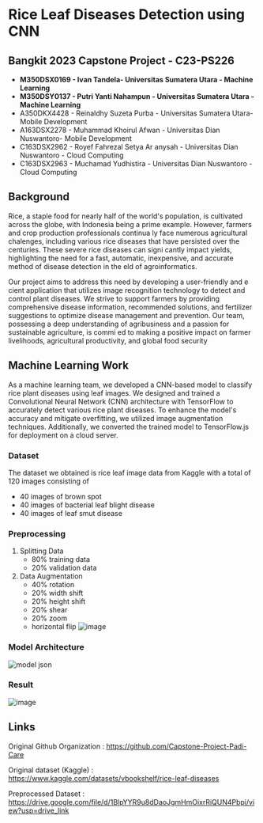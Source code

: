 # Rice Leaf Diseases Detection using CNN

## Bangkit 2023 Capstone Project - C23-PS226 
- **M350DSX0169 - Ivan Tandela- Universitas Sumatera Utara - Machine Learning**
- **M350DSY0137 - Putri Yanti Nahampun - Universitas Sumatera Utara - Machine Learning**
- A350DKX4428 - Reinaldhy Suzeta Purba - Universitas Sumatera Utara- Mobile Development
- A163DSX2278 - Muhammad Khoirul Afwan - Universitas Dian Nuswantoro- Mobile Development
- C163DSX2962 - Royef Fahrezal Setya Ar anysah - Universitas Dian Nuswantoro - Cloud Computing
- C163DSX2963 - Muchamad Yudhistira - Universitas Dian Nuswantoro - Cloud Computing

## Background
Rice, a staple food for nearly half of the world's population, is cultivated across the globe, with Indonesia being a prime example. However, farmers and crop production professionals continua ly face numerous agricultural chalenges, including various rice diseases that have persisted over the centuries. These severe rice diseases can signi cantly impact yields, highlighting the need for a fast, automatic, inexpensive, and accurate method of disease detection in the eld of agroinformatics. 

Our project aims to address this need by developing a user-friendly and e cient application that utilizes image recognition technology to detect and control plant diseases. We strive to support farmers by providing comprehensive disease information, recommended solutions, and fertilizer suggestions to optimize disease management and prevention. Our team, possessing a deep understanding of agribusiness and a passion for sustainable agriculture, is commi ed to making a positive impact on farmer livelihoods, agricultural productivity, and global food security

## Machine Learning Work
As a machine learning team, we developed a CNN-based model to classify rice plant diseases using leaf images. We designed and trained a Convolutional Neural Network (CNN) architecture with TensorFlow to accurately detect various rice plant diseases. To enhance the model's accuracy and mitigate overfitting, we utilized image augmentation techniques. Additionally, we converted the trained model to TensorFlow.js for deployment on a cloud server.

### Dataset
The dataset we obtained is rice leaf image data from Kaggle with a total of 120 images consisting of 
- 40 images of brown spot
- 40 images of bacterial leaf blight disease
- 40 images of leaf smut disease

### Preprocessing
1. Splitting Data
   - 80% training data
   - 20% validation data
2. Data Augmentation
   - 40% rotation 
   - 20% width shift 
   - 20% height shift 
   - 20% shear 
   - 20% zoom
   - horizontal flip
![image](https://github.com/user-attachments/assets/f528f69d-a10f-4394-bc6d-682f4a0ca3e8)

### Model Architecture
![model json](https://github.com/user-attachments/assets/713cf978-0268-4151-82b8-a009cc788cef)

### Result
![image](https://github.com/user-attachments/assets/126aa36e-5132-4eb6-88a9-1892ddb1f1e2)


## Links
Original Github Organization : https://github.com/Capstone-Project-Padi-Care

Original dataset (Kaggle) : https://www.kaggle.com/datasets/vbookshelf/rice-leaf-diseases

Preprocessed Dataset : https://drive.google.com/file/d/1BlpYYR9u8dDaoJgmHmOixrRiQUN4Pbpi/view?usp=drive_link 


